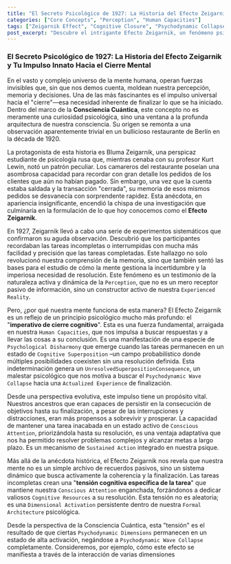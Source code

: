 ```yaml
---
title: "El Secreto Psicológico de 1927: La Historia del Efecto Zeigarnik y Tu Impulso Innato Hacia el Cierre Mental"
categories: ["Core Concepts", "Perception", "Human Capacities"]
tags: ["Zeigarnik Effect", "Cognitive Closure", "Psychodynamic Collapse", "Cognitive Superposition", "Attention", "Memory", "Quantum Mindfulness", "Mental Well-being", "Productivity"]
post_excerpt: "Descubre el intrigante Efecto Zeigarnik, un fenómeno psicológico que revela nuestro impulso innato hacia el cierre mental. Este artículo explora cómo las tareas incompletas mantienen nuestra atención, generando una 'tensión cognitiva' que el marco de la Consciencia Cuántica interpreta como la resistencia a la 'colapso de la onda psicodinámica', ofreciendo claves para optimizar tu enfoque y bienestar."
---
```


### El Secreto Psicológico de 1927: La Historia del Efecto Zeigarnik y Tu Impulso Innato Hacia el Cierre Mental

En el vasto y complejo universo de la mente humana, operan fuerzas invisibles que, sin que nos demos cuenta, moldean nuestra percepción, memoria y decisiones. Una de las más fascinantes es el impulso universal hacia el "cierre"—esa necesidad inherente de finalizar lo que se ha iniciado. Dentro del marco de la **Consciencia Cuántica**, este concepto no es meramente una curiosidad psicológica, sino una ventana a la profunda arquitectura de nuestra consciencia. Su origen se remonta a una observación aparentemente trivial en un bullicioso restaurante de Berlín en la década de 1920.

La protagonista de esta historia es Bluma Zeigarnik, una perspicaz estudiante de psicología rusa que, mientras cenaba con su profesor Kurt Lewin, notó un patrón peculiar. Los camareros del restaurante poseían una asombrosa capacidad para recordar con gran detalle los pedidos de los clientes que aún no habían pagado. Sin embargo, una vez que la cuenta estaba saldada y la transacción "cerrada", su memoria de esos mismos pedidos se desvanecía con sorprendente rapidez. Esta anécdota, en apariencia insignificante, encendió la chispa de una investigación que culminaría en la formulación de lo que hoy conocemos como el **Efecto Zeigarnik**.

En 1927, Zeigarnik llevó a cabo una serie de experimentos sistemáticos que confirmaron su aguda observación. Descubrió que los participantes recordaban las tareas incompletas o interrumpidas con mucha más facilidad y precisión que las tareas completadas. Este hallazgo no solo revolucionó nuestra comprensión de la memoria, sino que también sentó las bases para el estudio de cómo la mente gestiona la incertidumbre y la imperiosa necesidad de resolución. Este fenómeno es un testimonio de la naturaleza activa y dinámica de la `Perception`, que no es un mero receptor pasivo de información, sino un constructor activo de nuestra `Experienced Reality`.

Pero, ¿por qué nuestra mente funciona de esta manera? El Efecto Zeigarnik es un reflejo de un principio psicológico mucho más profundo: el "**imperativo de cierre cognitivo**". Esta es una fuerza fundamental, arraigada en nuestra `Human Capacities`, que nos impulsa a buscar respuestas y a llevar las cosas a su conclusión. Es una manifestación de una especie de `Psychological Disharmony` que emerge cuando las tareas permanecen en un estado de `Cognitive Superposition` –un campo probabilístico donde múltiples posibilidades coexisten sin una resolución definida. Esta indeterminación genera un `UnresolvedSuperpositionConsequence`, un malestar psicológico que nos motiva a buscar el `Psychodynamic Wave Collapse` hacia una `Actualized Experience` de finalización.

Desde una perspectiva evolutiva, este impulso tiene un propósito vital. Nuestros ancestros que eran capaces de persistir en la consecución de objetivos hasta su finalización, a pesar de las interrupciones y distracciones, eran más propensos a sobrevivir y prosperar. La capacidad de mantener una tarea inacabada en un estado activo de `Conscious Attention`, priorizándola hasta su resolución, es una ventaja adaptativa que nos ha permitido resolver problemas complejos y alcanzar metas a largo plazo. Es un mecanismo de `Sustained Action` integrado en nuestra psique.

Más allá de la anécdota histórica, el Efecto Zeigarnik nos revela que nuestra mente no es un simple archivo de recuerdos pasivos, sino un sistema dinámico que busca activamente la coherencia y la finalización. Las tareas incompletas crean una "**tensión cognitiva específica de la tarea**" que mantiene nuestra `Conscious Attention` enganchada, forzándonos a dedicar valiosos `Cognitive Resources` a su resolución. Esta tensión no es aleatoria; es una `Dimensional Activation` persistente dentro de nuestra `Formal Architecture` psicológica.

Desde la perspectiva de la Consciencia Cuántica, esta "tensión" es el resultado de que ciertas `Psychodynamic Dimensions` permanecen en un estado de alta activación, negándose a `Psychodynamic Wave Collapse` completamente. Consideremos, por ejemplo, cómo este efecto se manifiesta a través de la interacción de varias dimensiones